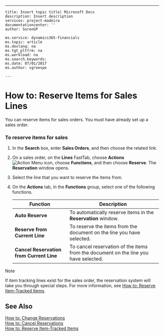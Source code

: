 ---
    title: Insert topic title| Microsoft Docs
    description: Insert description
    services: project-madeira
    documentationcenter: ''
    author: SorenGP

    ms.service: dynamics365-financials
    ms.topic: article
    ms.devlang: na
    ms.tgt_pltfrm: na
    ms.workload: na
    ms.search.keywords:
    ms.date: 07/01/2017
    ms.author: sgroespe

    ---
# How to: Reserve Items for Sales Lines
You can reserve items for sales orders. You must have already set up a sales order.  
  
### To reserve items for sales  
  
1.  In the **Search** box, enter **Sales Orders**, and then choose the related link.  
  
2.  On a sales order, on the **Lines** FastTab, choose **Actions**![Action Menu icon](../FullExperience/media/actionmenuicon.png "actionMenuIcon"), choose **Functions**, and then choose **Reserve**. The **Reservation** window opens.  
  
3.  Select the line that you want to reserve the items from.  
  
4.  On the **Actions** tab, in the **Functions** group, select one of the following functions.  
  
    |**Function**|**Description**|  
    |------------------|---------------------|  
    |**Auto Reserve**|To automatically reserve items in the **Reservation** window.|  
    |**Reserve from Current Line**|To reserve the items from the document on the line you have selected.|  
    |**Cancel Reservation from Current Line**|To cancel reservation of the items from the document on the line you have selected.|  
  
> [!NOTE]  
>  If item tracking lines exist for the sales order, the reservation system will take you through special steps. For more information, see [How to: Reserve Item-Tracked Items](../FullExperience/how-to-reserve-item-tracked-items.md).  
  
## See Also  
 [How to: Change Reservations](../FullExperience/how-to-change-reservations.md)   
 [How to: Cancel Reservations](../FullExperience/how-to-cancel-reservations.md)   
 [How to: Reserve Item-Tracked Items](../FullExperience/how-to-reserve-item-tracked-items.md)